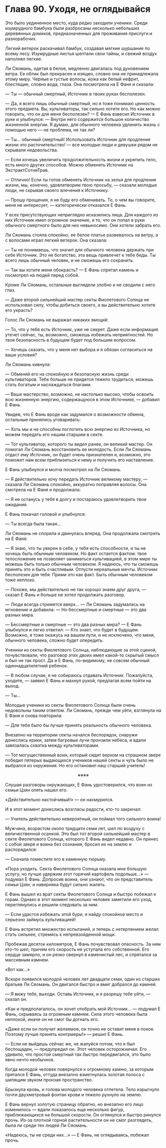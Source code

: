 # Глава 90. Уходя, не оглядывайся


Это было уединенное место, куда редко заходили ученики. Среди изумрудного бамбука были разбросаны несколько небольших деревянных домиков, предназначенных для проживания прислуги и разнорабочих.

Легкий ветерок раскачивал бамбук, создавая мягкие шуршание по всему лесу. Изумрудные листья шептали свои тайны, и свежий воздух наполнял легкие.

Ли Сяомань, одетая в белое, медленно двигалась под дуновением ветра. Ее облик был прекрасен и изящен, словно она не принадлежала этому миру. Черные и густые волосы, кожа как белый нефрит, блестящие, словно вода, глаза. Она посмотрела на Е Фаня и сказала:

— Ты — обычный смертный, Источник в твоих руках бесполезен.

— Да, я всего лишь обычный смертный, но я тоже понимаю ценность этого предмета. Вы, культиваторы, так сильно хотите его. Но как можно говорить, что он для меня бесполезен? — Е Фань взвесил Источник в руке и улыбнулся: — Внутри него содержится большое количество жизненной энергии. Я думаю, для обычного человека удлинить жизнь с помощью него — не проблема, не так ли?

— Ты… обычный смертный! Использовать Источник для продления жизни это расточительство! — все молодые люди и девушки рядом не скрывали недовольства.

— Если хочешь увеличить продолжительность жизни и укрепить тело, есть много других способов. Можно обменять Источник на ЭкстрактСотниТрав.

— Отлично! Если ты готов обменять Источник на зелья для продления жизни, мы, конечно, удовлетворим твою просьбу, — сказали молодые люди, не скрывая своего влечения к Источнику.

— Прошу прощения, я не буду его обменивать. То, о чем вы говорите, меня не интересует, — категорически отказался Е Фань.

У всех присутствующих неприглядно исказились лица. Для каждого из них Источник имел огромное значение, и то, что он попал в руки обычного смертного было для них невыносимо. Они хотели забрать его.

Ли Сяомань стояла спокойно, ее белое платье развевалось на ветру, а с волосами играл легкий ветерок. Она сказала:

— Ты не понимаешь, что значит для обычного человека держать при себе Источник. Это не богатство, эта вещь привлечет к тебе беды. Ты всего лишь обычный человек, и не сможешь его сохранить.

— Так вы хотите меня обокрасть? — Е Фань спрятал камень и посмотрел на людей перед собой.

Кроме Ли Сяомань, остальные выглядели злобно и не сводили с него глаз.

— Даже второй сильнейший мастер секты Фиолетового Солнца не использовал силу, чтобы добиться своего, а вы действительно хотите его украсть?

Голос Ли Сяомань не выражал никаких эмоций:

— То, что у тебя есть Источник, уже не секрет. Даже если информация утечет сейчас, ты, возможно, сможешь избежать неприятностей. Но твоя безопасность в будущем будет под большим вопросом.

— Хочешь сказать, что у меня нет выбора и я обязан согласиться на ваши условия?

Ли Сяомань кивнула:

— Обменяй его на спокойную и безопасную жизнь среди культиваторов. Тебе больше не придется тяжело трудиться, можешь стать богатым и наслаждаться благами.

— Ваше мастерство, возможно, не настолько высоко, чтобы освоить всю жизненную энергию, содержащуюся в этом Источнике, — добавил Е Фань.

Увидев, что Е Фань вроде как задумался о возможности обмена, остальные принялись уговаривать:

— Хоть мы и не способны поглотить всю энергию из Источника, но можем передать его нашим старшим в секте.

— Тот культиватор, которого ты видел ранее, он великий мастер. Он помогал Ли Сяомань восстановить ее молодость. Если Ли Сяомань отдаст ему Источник, он будет очень признателен и, возможно, это поможет нам всем приблизиться к нему и получить его наставление.

Е Фань улыбнулся и молча посмотрел на Ли Сяомань.

— Я действительно хочу передать Источник великому мастеру, — сказала Ли Сяомань спокойно, аккуратно поправляя волосы. Она смотрела на Е Фаня и продолжала:

— Я не останусь у тебя в долгу и постараюсь удовлетворить твои ожидания.

Е Фань покачал головой и улыбнулся:

— Ты всегда была такая…

Ли Сяомань не спорила и двинулась вперед. Она продолжала смотреть на Е Фаня:

— Я знаю, что ты уверен в себе, у тебя есть способности, и ты не хочешь быть обычным человеком. Но факт остается фактом: твое телосложение не позволяет заниматься культивацией, в этом мире ты можешь быть только обычным человеком. Я надеюсь, что ты сможешь принять это и быть счастливым. Отпусти нереальные мечты. Источник бесполезен для тебя. Прими это как факт. Быть обычным человеком тоже неплохо.

— Похоже, мы действительно не так хорошо знаем друг друга, — сказал Е Фань и больше не хотел продолжать разговор.

— Люди всегда стремятся вверх… — Ли Сяомань задумалась на мгновение и добавила: — Но бессмертные и смертные — это два разных мира.

— Бессмертные и смертные — это два разных мира? — Е Фань улыбнулся и легко ответил: — Кто знает, что будет в будущем. Возможно, я тоже окажусь на вашем пути, и не исключено, что меня, обычного человека, сложно будет опередить.

Ученики из секты Фиолетового Солнца, наблюдающие за этой сценой, почувствовали, что разговор этих двоих имел какой-то скрытый смысл и был не так прост. Да и Е Фань, по-видимому, не совсем обычный одиннадцатилетний ребенок.

— В любом случае, я не собираюсь отдавать Источник. Пожалуйста, уходите, — заявил Е Фань и махнул рукой, предлагая всем пойти на выход.

— Ты…

Молодые ученики из секты Фиолетового Солнца были очень недовольны таким ответом. Ли Сяомань, прежде чем уйти, взглянула на Е Фаня и снова повторила:

— Для тебя было бы лучше принять реальность обычного человека.

Внезапно на территории секты начался беспорядок, снаружи донеслись крики, затем багровые лучи пронзили небеса, и вдали завязалась схватка между культиваторами.

— Тот могущественный воин, который сидит верхом на страшном звере победил пятерых выдающихся учеников нашей секты и чуть было не выбрался из окружения. Но его остановил наш старший учитель!

<div align="center"><div align="center">※※※※</div></div>

Слушая разговоры окружающих, Е Фань удостоверился, что воин из семьи Цзян опять нашел его.

«Действительно настойчивый!» — он нахмурился.

И в этот момент донеслись возгласы радости, кто-то закричал:

— Учитель действительно невероятный, он поймал того сильного воина!

Мужчина, возрастом около тридцати семи лет, шел по воздуху с величественной осанкой. Это был тот второй сильнейший мастер в секте Фиолетового Солнца, которого Е Фань видел недавно. Он принес с собой зверя и воина без сознания, бросил их на землю и распорядился:

— Сначала поместите его в каменную тюрьму.

«Пора уходить. Секта Фиолетового Солнца оказала мне большую услугу, но лучше удержим этот горячий картофель подольше…» — подумал Е Фань. Допросив воина, они узнают, что он представитель семьи Цзян, и наверняка будут сильно жалеть.

Е Фань вышел из врат секты Фиолетового Солнца и быстро побежал к горам. Однако в этот момент несколько человек заметили его уход, переглянулись и решили следовать за ним.

— Если удастся избежать этой бури, я найду спокойное место и серьезно займусь культивацией!

Е Фань встретил множество испытаний, и теперь с нетерпением желал стать сильнее, стремясь к непревзойденной мощи.

Пробежав десяток километров, Е Фань почувствовал опасность. За ним кто-то шел, причем его скорость не уступала его собственной. Его сердце замерло, и он резко свернул в каменистый лес, и спрятался за массивным камнем.

«Вот как…»

Вскоре появился молодой человек лет двадцати семи, один из старших братьев Ли Сяомань. Он двигался быстро и вмиг добрался до камней.

— Я вижу тебя, выходи. Оставь Источник, и я разрешу тебе уйти, — сказал он.

«Как и предполагалось, он хочет отобрать мой Источник… — подумал Е Фань, скрываясь за огромным камнем. Сила этого человека была неплохой, иначе он не смог бы догнать его.

«Даже если он получит желаемое, он точно не оставит меня в покое. Поэтому лучше принять контрмеры!» — решил Е Фань.

— Если не выйдешь сейчас же, не жалуйся потом, что я был беспощаден, — предупредил он. Этот человек осторожничал. Его удивило, что простой смертный так быстро передвигался, это было явно нечто необычное.

Когда молодой человек повернулся к огромному камню, за которым прятался Е Фань, оттуда внезапно взметнулась золотая полоса с шипящим звуком пронзая пространство.

Брызнула кровь, и голова молодого человека отлетела. Тело изрыгнуло почти двухметровый фонтан крови и тяжело рухнуло на землю.

Е Фань вернул золотую страницу обратно, но внезапно его лицо изменилось — вдали показалось еще несколько фигур, приближающихся на большой скорости. Он оглянулся и быстро ринулся прочь. Из-за плотной горной растительности он не смог разглядеть, была ли среди тех людей Ли Сяомань.

«Надеюсь, ты не среди них…» — Е Фань, не оглядываясь, побежал прочь.